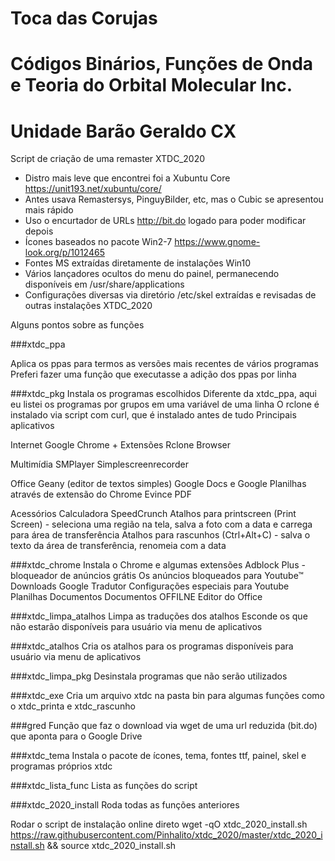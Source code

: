 # Toca das Corujas
# Códigos Binários, Funções de Onda e Teoria do Orbital Molecular Inc.
# Unidade Barão Geraldo CX

Script de criação de uma remaster XTDC_2020

- Distro mais leve que encontrei foi a Xubuntu Core https://unit193.net/xubuntu/core/
- Antes usava Remastersys, PinguyBilder, etc, mas o Cubic se apresentou  mais rápido
- Uso o encurtador de URLs http://bit.do logado para poder modificar depois
- Ícones baseados no pacote Win2-7 https://www.gnome-look.org/p/1012465
- Fontes MS extraídas diretamente de instalações Win10
- Vários lançadores ocultos do menu do painel, permanecendo disponíveis em /usr/share/applications
- Configurações diversas via diretório /etc/skel extraídas e revisadas de outras instalações XTDC_2020


Alguns pontos sobre as funções

###xtdc_ppa

Aplica os ppas para termos as versões mais recentes de vários programas
Preferi fazer uma função que executasse a adição dos ppas por linha


###xtdc_pkg
Instala os programas escolhidos
Diferente da xtdc_ppa, aqui eu listei os programas por grupos em uma variável de uma linha
O rclone é instalado via script com curl, que é instalado antes de tudo
Principais aplicativos

Internet
     Google Chrome + Extensões
     Rclone Browser
     
Multimídia
     SMPlayer
     Simplescreenrecorder
     
Office
     Geany (editor de textos simples)
     Google Docs e Google Planilhas através de extensão do Chrome
     Evince PDF
     
Acessórios
     Calculadora SpeedCrunch
     Atalhos para printscreen (Print Screen) - seleciona uma região na tela, salva a foto com a data e carrega para área de transferência
     Atalhos para rascunhos (Ctrl+Alt+C) - salva o texto da área de transferência, renomeia com a data


###xtdc_chrome
Instala o Chrome e algumas extensões
     Adblock Plus - bloqueador de anúncios grátis
     Os anúncios bloqueados para Youtube™
     Downloads
     Google Tradutor
     Configurações especiais para Youtube
     Planilhas
     Documentos
     Documentos OFFILNE
     Editor do Office


###xtdc_limpa_atalhos
Limpa as traduções dos atalhos
Esconde os que não estarão disponíveis para usuário via menu de aplicativos


###xtdc_atalhos
Cria os atalhos para os programas disponíveis para usuário via menu de aplicativos


###xtdc_limpa_pkg
Desinstala programas que não serão utilizados

###xtdc_exe
Cria um arquivo xtdc na pasta bin para algumas funções como o xtdc_printa e xtdc_rascunho

###gred
Função que faz o download via wget de uma url reduzida (bit.do) que aponta para o Google Drive


###xtdc_tema
Instala o pacote de ícones, tema, fontes ttf, painel, skel e programas próprios xtdc


###xtdc_lista_func
Lista as funções do script


###xtdc_2020_install
Roda todas as funções anteriores

Rodar o script de instalação online direto
wget -qO xtdc_2020_install.sh https://raw.githubusercontent.com/Pinhalito/xtdc_2020/master/xtdc_2020_install.sh && source xtdc_2020_install.sh
